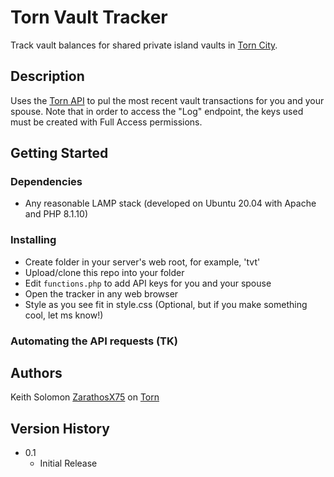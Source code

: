 # Torn Vault Tracker

Track vault balances for shared private island vaults in [Torn City](https://torn.com/).

## Description

Uses the [Torn API](https://www.torn.com/api.html) to pul the most recent vault transactions for you and your spouse.  Note that in order to access the "Log" endpoint, the keys used must be created with Full Access permissions.

## Getting Started

### Dependencies

* Any reasonable LAMP stack (developed on Ubuntu 20.04 with Apache and PHP 8.1.10)

### Installing

* Create folder in your server's web root, for example, 'tvt'
* Upload/clone this repo into your folder
* Edit `functions.php` to add API keys for you and your spouse
* Open the tracker in any web browser
* Style as you see fit in style.css (Optional, but if you make something cool, let ms know!)

### Automating the API requests (TK)

## Authors

Keith Solomon
[ZarathosX75](https://www.torn.com/profiles.php?XID=2606457) on [Torn](https://torn.com/)

## Version History

* 0.1
    * Initial Release
